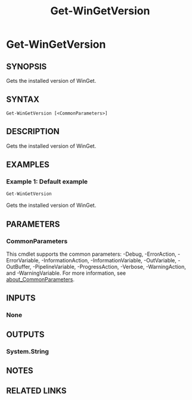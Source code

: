 ﻿---
external help file: Microsoft.WinGet.Client.Cmdlets.dll-Help.xml
Module Name: Microsoft.WinGet.Client
ms.date: 08/01/2024
online version:
schema: 2.0.0
title: Get-WinGetVersion
---

# Get-WinGetVersion

## SYNOPSIS
Gets the installed version of WinGet.

## SYNTAX

```
Get-WinGetVersion [<CommonParameters>]
```

## DESCRIPTION

Gets the installed version of WinGet.

## EXAMPLES

### Example 1: Default example

```powershell
Get-WinGetVersion
```

Gets the installed version of WinGet.

## PARAMETERS

### CommonParameters

This cmdlet supports the common parameters: -Debug, -ErrorAction, -ErrorVariable,
-InformationAction, -InformationVariable, -OutVariable, -OutBuffer, -PipelineVariable,
-ProgressAction, -Verbose, -WarningAction, and -WarningVariable. For more information, see
[about_CommonParameters](http://go.microsoft.com/fwlink/?LinkID=113216).

## INPUTS

### None

## OUTPUTS

### System.String

## NOTES

## RELATED LINKS
